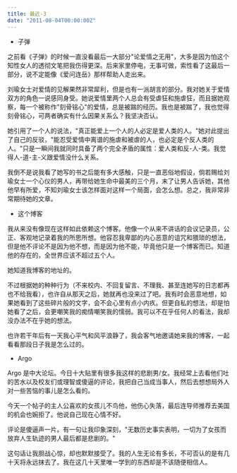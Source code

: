 ```yaml
---
title: 最近-3
date: "2011-08-04T00:00:00Z"
---
```


- 子弹

之前看《子弹》的时候一直没看最后一大部分"论爱情之无用"，大多是因为怕这个知性女人的透彻文笔把我伤得更深。后来家里停电，无事可做，索性看了这最后一部分，说不定能像《爱问连岳》那样帮助人走出来。

刘瑜女士对爱情的见解果然非常犀利，但是也有一派胡言的部分。我对她关于爱情双方的角色一说感同身受。她说爱情里两个人总会有受虐狂和施虐狂，而且据她观察，每一个被称作"刻骨铭心"的爱情，总是被踹的经历。我也是被踹了，我也觉得刻骨铭心，可两者确实有什么因果关系么？我坚决否认。

她引用了一个人的说法，"真正能爱上一个人的人必定是爱人类的人。"她对此提出了自己的反驳，"能忍受爱情中离谱的施虐和被虐的人，也必定是个反人类的人。"只是一瞬间我就同时具备了两个完全矛盾的属性：爱人类和反-人-类。我觉得人-道-主-义跟爱情没什么关系。

我倒不是说我看了她写的书之后能有多大感触，只是一直恶俗地假设，倘若赐给刘瑜女士一个心仪的男人，再带给她生命中最美的三个月，末了让男人告诉她，其他他早有所爱，不知刘瑜女士该怎样面对这样一个局面，会怎么想。总之，我非常非常期待她的文章。

- 这个博客

我从来没有像现在这样如此依赖这个博客。他像一个从来不讲话的会议记录员，公正、客观地记录着我的所思所想。他容忍我卑鄙的内心恶意的诅咒和猥琐的想法，但是他不评论不是因为他不想，而是因为他不能，毕竟他只是一个博客而已。知道他的存在的，全世界应该不超过五个人。

她知道我博客的地址的。

不过根据她的种种行为（不来校内、不回复留言、不理我、甚至连她写的日志都再也不给我看），也许自从那天之后，她就再也没来过了吧。我有时会恶意地想，如果她看到了这些碎片般的文字，会不会心里有点小内疚。但更自私的想法，却是怕她看了之后，会更嘲笑我的痴情嘲笑我的懦弱。我可以不在乎任何人的看法，我却没办法不在乎她的想法。

也许若干年后有一天我心平气和风平浪静了，我会客气地邀请她来我的博客，一起看看那段日子我是怎么过的。

- Argo

Argo 是中大论坛。今日十大贴里有很多我这样的悲剧男/女。我经常上去看他们吐的苦水以及校友们或理智或傻逼的评论，我把自己当成当事人，然后去想想局外人对一些苦恼的事儿是怎么看的。

今天一个帖子的主人公喜欢的女孩儿不鸟他，他伤心失落，最后连导师推荐去美国的机会也婉拒了。他说自己现在心情不好。

评论是傻逼声一片。有一句让我印象深刻，"无数历史事实表明，一切为了女孩而放弃人生轨迹的男人最后都是悲剧的。"

这句话让我胆战心惊，却也默默接受了。我的人生无论有多长，不可否认的是有几十天将永远抹去了。我在这几十天里唯一学到的东西却是不该随便相信人。
